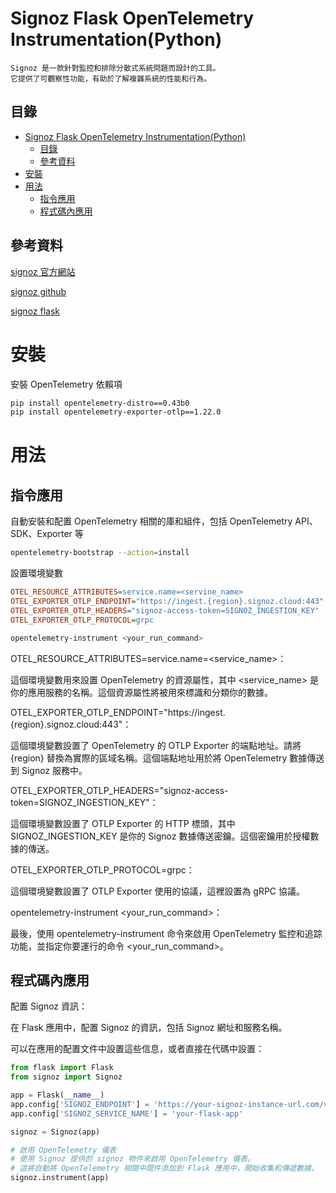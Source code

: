 # Signoz Flask OpenTelemetry Instrumentation(Python)

```
Signoz 是一款針對監控和排除分散式系統問題而設計的工具。
它提供了可觀察性功能，有助於了解複雜系統的性能和行為。
```

## 目錄

- [Signoz Flask OpenTelemetry Instrumentation(Python)](#signoz-flask-opentelemetry-instrumentationpython)
  - [目錄](#目錄)
  - [參考資料](#參考資料)
- [安裝](#安裝)
- [用法](#用法)
  - [指令應用](#指令應用)
  - [程式碼內應用](#程式碼內應用)

## 參考資料

[signoz 官方網站](https://signoz.io/)

[signoz github](https://github.com/signoz/signoz)

[signoz flask](https://signoz.io/docs/instrumentation/flask/)

# 安裝

安裝 OpenTelemetry 依賴項

```bash
pip install opentelemetry-distro==0.43b0
pip install opentelemetry-exporter-otlp==1.22.0
```

# 用法

## 指令應用

自動安裝和配置 OpenTelemetry 相關的庫和組件，包括 OpenTelemetry API、SDK、Exporter 等

```bash
opentelemetry-bootstrap --action=install
```

設置環境變數

```ini
OTEL_RESOURCE_ATTRIBUTES=service.name=<servine_name>
OTEL_EXPORTER_OTLP_ENDPOINT="https://ingest.{region}.signoz.cloud:443"
OTEL_EXPORTER_OTLP_HEADERS="signoz-access-token=SIGNOZ_INGESTION_KEY"
OTEL_EXPORTER_OTLP_PROTOCOL=grpc
```

```bash
opentelemetry-instrument <your_run_command>
```

OTEL_RESOURCE_ATTRIBUTES=service.name=<service_name>：

這個環境變數用來設置 OpenTelemetry 的資源屬性，其中 <service_name> 是你的應用服務的名稱。這個資源屬性將被用來標識和分類你的數據。

OTEL_EXPORTER_OTLP_ENDPOINT="https://ingest.{region}.signoz.cloud:443"：

這個環境變數設置了 OpenTelemetry 的 OTLP Exporter 的端點地址。請將 {region} 替換為實際的區域名稱。這個端點地址用於將 OpenTelemetry 數據傳送到 Signoz 服務中。

OTEL_EXPORTER_OTLP_HEADERS="signoz-access-token=SIGNOZ_INGESTION_KEY"：

這個環境變數設置了 OTLP Exporter 的 HTTP 標頭，其中 SIGNOZ_INGESTION_KEY 是你的 Signoz 數據傳送密鑰。這個密鑰用於授權數據的傳送。

OTEL_EXPORTER_OTLP_PROTOCOL=grpc：

這個環境變數設置了 OTLP Exporter 使用的協議，這裡設置為 gRPC 協議。

opentelemetry-instrument <your_run_command>：

最後，使用 opentelemetry-instrument 命令來啟用 OpenTelemetry 監控和追踪功能，並指定你要運行的命令 <your_run_command>。

## 程式碼內應用

配置 Signoz 資訊：

在 Flask 應用中，配置 Signoz 的資訊，包括 Signoz 網址和服務名稱。

可以在應用的配置文件中設置這些信息，或者直接在代碼中設置：

```Python
from flask import Flask
from signoz import Signoz

app = Flask(__name__)
app.config['SIGNOZ_ENDPOINT'] = 'https://your-signoz-instance-url.com/v1/traces'
app.config['SIGNOZ_SERVICE_NAME'] = 'your-flask-app'

signoz = Signoz(app)

# 啟用 OpenTelemetry 儀表
# 使用 Signoz 提供的 signoz 物件來啟用 OpenTelemetry 儀表。
# 這將自動將 OpenTelemetry 相關中間件添加到 Flask 應用中，開始收集和傳遞數據。
signoz.instrument(app)
```


